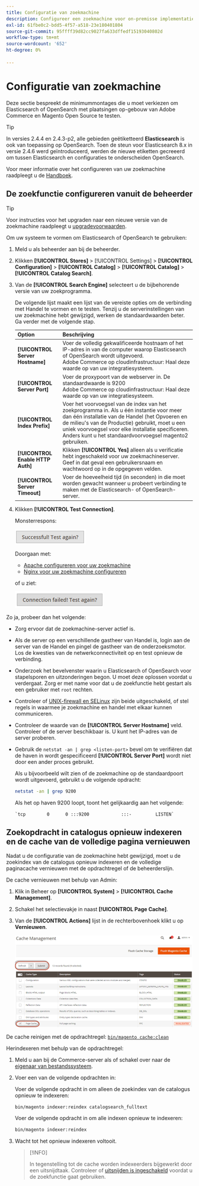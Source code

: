 ```yaml
---
title: Configuratie van zoekmachine
description: Configureer een zoekmachine voor on-premisse implementaties van Adobe Commerce en Magento Open Source.
exl-id: 61fbe0c2-bdd5-4f57-a518-23e180401804
source-git-commit: 95ffff39d82cc9027fa633dffedf15193040802d
workflow-type: tm+mt
source-wordcount: '652'
ht-degree: 0%

---
```


# Configuratie van zoekmachine

Deze sectie bespreekt de minimummontages die u moet verkiezen om Elasticsearch of OpenSearch met plaatsingen op-gebouw van Adobe Commerce en Magento Open Source te testen.

>[!TIP]
>
>In versies 2.4.4 en 2.4.3-p2, alle gebieden geëtiketteerd **Elasticsearch** is ook van toepassing op OpenSearch.
>Toen de steun voor Elasticsearch 8.x in versie 2.4.6 werd geïntroduceerd, werden de nieuwe etiketten gecreeerd om tussen Elasticsearch en configuraties te onderscheiden OpenSearch.

Voor meer informatie over het configureren van uw zoekmachine raadpleegt u de [Handboek](https://experienceleague.adobe.com/docs/commerce-admin/catalog/catalog/search/search-configuration.html).

## De zoekfunctie configureren vanuit de beheerder

>[!TIP]
>
>Voor instructies voor het upgraden naar een nieuwe versie van de zoekmachine raadpleegt u [upgradevoorwaarden](../../upgrade/prepare/prerequisites.md).

Om uw systeem te vormen om Elasticsearch of OpenSearch te gebruiken:

1. Meld u als beheerder aan bij de beheerder.
1. Klikken **[!UICONTROL Stores]** > [!UICONTROL Settings] > **[!UICONTROL Configuration]** > **[!UICONTROL Catalog]** > **[!UICONTROL Catalog]** > **[!UICONTROL Catalog Search]**.
1. Van de **[!UICONTROL Search Engine]** selecteert u de bijbehorende versie van uw zoekprogramma.

   De volgende lijst maakt een lijst van de vereiste opties om de verbinding met Handel te vormen en te testen. Tenzij u de serverinstellingen van uw zoekmachine hebt gewijzigd, werken de standaardwaarden beter. Ga verder met de volgende stap.

   | Option | Beschrijving |
   |--- |--- |
   | **[!UICONTROL Server Hostname]** | Voer de volledig gekwalificeerde hostnaam of het IP-adres in van de computer waarop Elasticsearch of OpenSearch wordt uitgevoerd.<br>Adobe Commerce op cloudinfrastructuur: Haal deze waarde op van uw integratiesysteem. |
   | **[!UICONTROL Server Port]** | Voer de proxypoort van de webserver in. De standaardwaarde is 9200<br>Adobe Commerce op cloudinfrastructuur: Haal deze waarde op van uw integratiesysteem. |
   | **[!UICONTROL Index Prefix]** | Voer het voorvoegsel van de index van het zoekprogramma in. Als u één instantie voor meer dan één installatie van de Handel (het Opvoeren en de milieu&#39;s van de Productie) gebruikt, moet u een uniek voorvoegsel voor elke installatie specificeren. Anders kunt u het standaardvoorvoegsel magento2 gebruiken. |
   | **[!UICONTROL Enable HTTP Auth]** | Klikken **[!UICONTROL Yes]** alleen als u verificatie hebt ingeschakeld voor uw zoekmachineserver. Geef in dat geval een gebruikersnaam en wachtwoord op in de opgegeven velden. |
   | **[!UICONTROL Server Timeout]** | Voer de hoeveelheid tijd (in seconden) in die moet worden gewacht wanneer u probeert verbinding te maken met de Elasticsearch- of OpenSearch-server. |

1. Klikken **[!UICONTROL Test Connection]**.

   Monsterrespons:

   ![succes](../../assets/configuration/elastic_test-success.png)

   Doorgaan met:

   - [Apache configureren voor uw zoekmachine](../../installation/prerequisites/search-engine/configure-apache.md)
   - [Nginx voor uw zoekmachine configureren](../../installation/prerequisites/search-engine/configure-nginx.md)

   of u ziet:

   ![mislukt](../../assets/configuration/elastic_test-fail.png)

Zo ja, probeer dan het volgende:

- Zorg ervoor dat de zoekmachine-server actief is.
- Als de server op een verschillende gastheer van Handel is, login aan de server van de Handel en pingel de gastheer van de onderzoeksmotor. Los de kwesties van de netwerkconnectiviteit op en test opnieuw de verbinding.
- Onderzoek het bevelvenster waarin u Elasticsearch of OpenSearch voor stapelsporen en uitzonderingen begon. U moet deze oplossen voordat u verdergaat. Zorg er met name voor dat u de zoekfunctie hebt gestart als een gebruiker met `root` rechten.
- Controleer of [UNIX-firewall en SELinux](../../installation/prerequisites/search-engine/overview.md#firewall-and-selinux) zijn beide uitgeschakeld, of stel regels in waarmee je zoekmachine en handel met elkaar kunnen communiceren.
- Controleer de waarde van de **[!UICONTROL Server Hostname]** veld. Controleer of de server beschikbaar is. U kunt het IP-adres van de server proberen.
- Gebruik de `netstat -an | grep <listen-port>` bevel om te verifiëren dat de haven in wordt gespecificeerd **[!UICONTROL Server Port]** wordt niet door een ander proces gebruikt.

   Als u bijvoorbeeld wilt zien of de zoekmachine op de standaardpoort wordt uitgevoerd, gebruikt u de volgende opdracht:

   ```bash
   netstat -an | grep 9200
   ```

   Als het op haven 9200 loopt, toont het gelijkaardig aan het volgende:

   ```terminal
   `tcp        0      0 :::9200            :::-         LISTEN`
   ```

## Zoekopdracht in catalogus opnieuw indexeren en de cache van de volledige pagina vernieuwen

Nadat u de configuratie van de zoekmachine hebt gewijzigd, moet u de zoekindex van de catalogus opnieuw indexeren en de volledige paginacache vernieuwen met de opdrachtregel of de beheerderslijn.

De cache vernieuwen met behulp van Admin:

1. Klik in Beheer op **[!UICONTROL System]** > **[!UICONTROL Cache Management]**.
1. Schakel het selectievakje in naast **[!UICONTROL Page Cache]**.
1. Van de **[!UICONTROL Actions]** lijst in de rechterbovenhoek klikt u op **Vernieuwen**.

   ![cachebeheer](../../assets/configuration/refresh-cache.png)

De cache reinigen met de opdrachtregel: [`bin/magento cache:clean`](../cli/manage-cache.md#clean-and-flush-cache-types)

Herindexeren met behulp van de opdrachtregel:

1. Meld u aan bij de Commerce-server als of schakel over naar de [eigenaar van bestandssysteem](../../installation/prerequisites/file-system/overview.md).
1. Voer een van de volgende opdrachten in:

   Voer de volgende opdracht in om alleen de zoekindex van de catalogus opnieuw te indexeren:

   ```bash
   bin/magento indexer:reindex catalogsearch_fulltext
   ```

   Voer de volgende opdracht in om alle indexen opnieuw te indexeren:

   ```bash
   bin/magento indexer:reindex
   ```

1. Wacht tot het opnieuw indexeren voltooit.

   >[!INFO]
   >
   >In tegenstelling tot de cache worden indexeerders bijgewerkt door een uitsnijdtaak. Controleer of [uitsnijden is ingeschakeld](../cli/configure-cron-jobs.md) voordat u de zoekfunctie gaat gebruiken.
